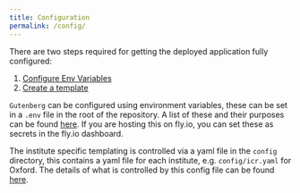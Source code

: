 ```yaml
---
title: Configuration
permalink: /config/
---
```


There are two steps required for getting the deployed application fully configured:

1. [Configure Env Variables](vars)
2. [Create a template](template)

`Gutenberg` can be configured using environment variables, these can be set in a `.env` file in the root of the repository.
A list of these and their purposes can be found [here](vars).
If you are hosting this on fly.io, you can set these as secrets in the fly.io dashboard.

The institute specific templating is controlled via a yaml file in the `config` directory, this contains a yaml file for each institute, e.g. `config/icr.yaml` for Oxford.
The details of what is controlled by this config file can be found [here](template).
